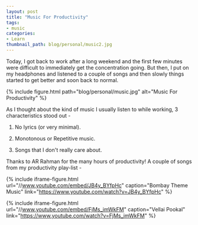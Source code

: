 ```yaml
---
layout: post
title: "Music For Productivity"
tags:
- music
categories:
- Learn
thumbnail_path: blog/personal/music2.jpg
---
```


Today, I got back to work after a long weekend and the first few minutes were difficult to immediately get the concentration going. But then, I put on my headphones and listened to a couple of songs and then slowly things started to get better and soon back to normal.

{% include figure.html path="blog/personal/music.jpg" alt="Music For Productivity" %}

As I thought about the kind of music I usually listen to while working, 3 characteristics stood out - 

1. No lyrics (or very minimal).

2. Monotonous or Repetitive music.

3. Songs that I don't really care about.

Thanks to AR Rahman for the many hours of productivity! A couple of songs from my productivity play-list - 

{% include iframe-figure.html url="//www.youtube.com/embed/JB4y_BYfpHc" caption="Bombay Theme Music" link="https://www.youtube.com/watch?v=JB4y_BYfpHc" %}

{% include iframe-figure.html url="//www.youtube.com/embed/FjMs_imWkFM" caption="Vellai Pookal" link="https://www.youtube.com/watch?v=FjMs_imWkFM" %}